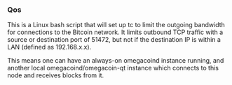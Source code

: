 ### Qos ###

This is a Linux bash script that will set up tc to limit the outgoing bandwidth for connections to the Bitcoin network. It limits outbound TCP traffic with a source or destination port of 51472, but not if the destination IP is within a LAN (defined as 192.168.x.x).

This means one can have an always-on omegacoind instance running, and another local omegacoind/omegacoin-qt instance which connects to this node and receives blocks from it.
